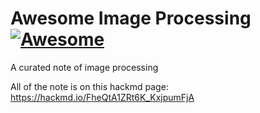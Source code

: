 # Awesome Image Processing [![Awesome](https://cdn.rawgit.com/sindresorhus/awesome/d7305f38d29fed78fa85652e3a63e154dd8e8829/media/badge.svg)](https://github.com/sindresorhus/awesome)
A curated note of image processing

All of the note is on this hackmd page: https://hackmd.io/FheQtA1ZRt6K_KxjpumFjA
